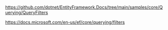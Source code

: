 https://github.com/dotnet/EntityFramework.Docs/tree/main/samples/core/Querying/QueryFilters


https://docs.microsoft.com/en-us/ef/core/querying/filters